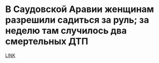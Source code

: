 # В Саудовской Аравии женщинам разрешили садиться за руль; за неделю там случилось два смертельных ДТП



[LINK](https://varlamov.ru/2592252.html)